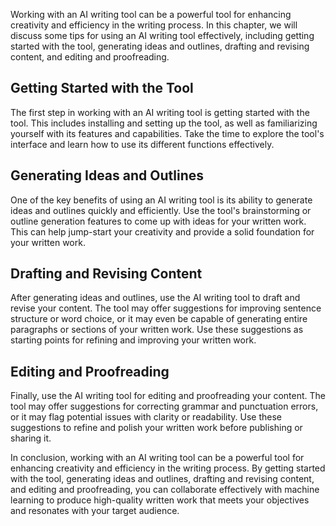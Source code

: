 
Working with an AI writing tool can be a powerful tool for enhancing creativity and efficiency in the writing process. In this chapter, we will discuss some tips for using an AI writing tool effectively, including getting started with the tool, generating ideas and outlines, drafting and revising content, and editing and proofreading.

Getting Started with the Tool
-----------------------------

The first step in working with an AI writing tool is getting started with the tool. This includes installing and setting up the tool, as well as familiarizing yourself with its features and capabilities. Take the time to explore the tool's interface and learn how to use its different functions effectively.

Generating Ideas and Outlines
-----------------------------

One of the key benefits of using an AI writing tool is its ability to generate ideas and outlines quickly and efficiently. Use the tool's brainstorming or outline generation features to come up with ideas for your written work. This can help jump-start your creativity and provide a solid foundation for your written work.

Drafting and Revising Content
-----------------------------

After generating ideas and outlines, use the AI writing tool to draft and revise your content. The tool may offer suggestions for improving sentence structure or word choice, or it may even be capable of generating entire paragraphs or sections of your written work. Use these suggestions as starting points for refining and improving your written work.

Editing and Proofreading
------------------------

Finally, use the AI writing tool for editing and proofreading your content. The tool may offer suggestions for correcting grammar and punctuation errors, or it may flag potential issues with clarity or readability. Use these suggestions to refine and polish your written work before publishing or sharing it.

In conclusion, working with an AI writing tool can be a powerful tool for enhancing creativity and efficiency in the writing process. By getting started with the tool, generating ideas and outlines, drafting and revising content, and editing and proofreading, you can collaborate effectively with machine learning to produce high-quality written work that meets your objectives and resonates with your target audience.
